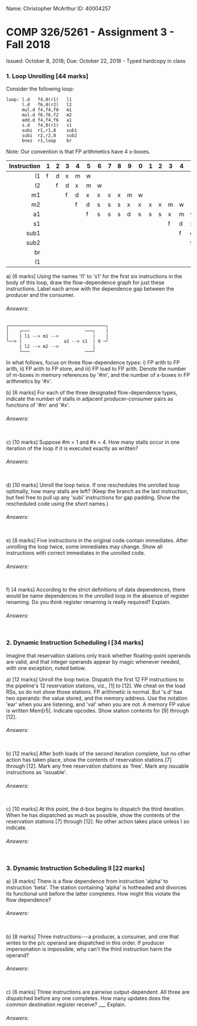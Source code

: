 Name: Christopher McArthur   ID: 40004257

# COMP 326/5261 - Assignment 3 - Fall 2018

Issued: October 8, 2018; Due: October 22, 2018 - Typed hardcopy in class

### 1. Loop Unrolling [44 marks]
Consider the following loop:
```
loop: l.d   f4,0(r1)   l1  
      l.d   f6,0(r2)   l2  
      mul.d f4,f4,f0   m1  
      mul.d f6,f6,f2   m2  
      add.d f4,f4,f6   a1  
      s.d   f4,0(r1)   s1  
      subi  r1,r1,8    sub1
      subi  r2,r2,8    sub2
      bnez  r1,loop    br
```
Note: Our convention is that FP arithmetics have 4 x-boxes.

Instruction | 1 | 2 | 3 | 4 | 5 | 6 | 7 | 8 | 9 | 0 | 1 | 2 | 3 | 4 | 5 | 6 | 7 | 8 |`9`| 0 | 1 | 2 | 3 | 4
-----------:|---|---|---|---|---|---|---|---|---|---|---|---|---|---|---|---|---|---|---|---|---|---|---|--- 
l1          | f | d | x | m | w |   |   |   |   |   |   |   |   |   |   |   |   |   |   |   |   |   |   |
l2          |   | f | d | x | m | w |   |   |   |   |   |   |   |   |   |   |   |   |   |   |   |   |   |
m1          |   |   | f | d | x | x | x | x | m | w |   |   |   |   |   |   |   |   |   |   |   |   |   |
m2          |   |   |   | f | d | s | s | s | x | x | x | x | m | w |   |   |   |   |   |   |   |   |   |
a1          |   |   |   |   | f | s | s | s | d | s | s | s | x | m | w |   |   |   |   |   |   |   |   |
s1          |   |   |   |   |   |   |   |   |   |   |   |   | f | d | x | m | w |   |   |   |   |   |   |
sub1        |   |   |   |   |   |   |   |   |   |   |   |   |   | f | d | s | s | x | m | w |   |   |   |
sub2        |   |   |   |   |   |   |   |   |   |   |   |   |   |   | f |   |   | d | x | m | w |   |   |
br          |   |   |   |   |   |   |   |   |   |   |   |   |   |   |   |   |   | f |_d_| x | m | w |   |   
l1          |   |   |   |   |   |   |   |   |   |   |   |   |   |   |   |   |   |   | f | f | d | x | m | w 

a) [6 marks] Using the names 'l1' to 's1' for the first six instructions
in the body of this loop, draw the flow-dependence graph for just these
instructions.  Label each arrow with the dependence gap between the
producer and the consumer.

###### Answers:
```
┌─────────────────────────────────────┐
│    ┌───                     ───┐    |
│    | l1 --> m1 -->             |    |
└──> |                a1 --> s1  | O ─┘
     | l2 --> m2 -->             |
     └───                     ───┘  
```

In what follows, focus on three flow-dependence types: i) FP arith to
FP arith, ii) FP arith to FP store, and iii) FP load to FP arith.  Denote
the number of m-boxes in memory references by '#m', and the number of
x-boxes in FP arithmetics by '#x'.

b) [6 marks] For each of the three designated flow-dependence types,
indicate the number of stalls in adjacent producer-consumer pairs as
functions of '#m' and '#x'.

###### Answers:
```

```

c) [10 marks] Suppose #m = 1 and #x = 4.  How many stalls occur in one
iteration of the loop if it is executed exactly as written?

###### Answers:
```

```

d) [10 marks] Unroll the loop twice.  If one reschedules the unrolled
loop optimally, how many stalls are left?  (Keep the branch as the last
instruction, but feel free to pull up any 'subi' instructions for gap
padding.  Show the rescheduled code using the _short_ names.)

###### Answers:
```

```

e) [8 marks] Five instructions in the original code contain immediates.
After unrolling the loop twice, some immediates may change.  Show all
instructions with correct immediates in the unrolled code.

###### Answers:
```

```

f) [4 marks] According to the strict definitions of data dependences,
there would be name dependences in the unrolled loop in the absence of
register renaming.  Do you think register renaming is really required?
Explain.

###### Answers:
```

```

### 2. Dynamic Instruction Scheduling I [34 marks]

Imagine that reservation stations only track whether floating-point operands
are valid, and that integer operands appear by magic whenever needed, with
one exception, noted below.

a) [12 marks] Unroll the loop twice.  Dispatch the first 12 FP instructions
to the pipeline's 12 reservation stations, viz., [1] to [12].  We cheat on
the load RSs, so do not show those stations.  FP arithmetic is normal.  But
's.d' has two operands: the value stored, and the memory address.  Use the
notation 'ear' when you are listening, and 'val' when you are not.  A memory
FP value is written Mem[r5].  Indicate opcodes.  Show station contents for
[9] through [12].

###### Answers:
```

```

b) [12 marks] After both loads of the second iteration complete, but no
other action has taken place, show the contents of reservation stations
[7] through [12].  Mark any free reservation stations as 'free'.  Mark any
issuable instructions as 'issuable'.

###### Answers:
```

```

c) [10 marks] At this point, the d-box begins to dispatch the third
iteration.  When he has dispatched as much as possible, show the contents
of the reservation stations [7] through [12].  No other action takes place
unless I so indicate.

###### Answers:
```

```

### 3. Dynamic Instruction Scheduling II [22 marks]

a) [8 marks] There is a flow dependence from instruction 'alpha' to
instruction 'beta'.  The station containing 'alpha' is hotheaded and
divorces its functional unit before the latter completes.  How might
this violate the flow dependence?

###### Answers:
```

```

b) [8 marks] Three instructions---a producer, a consumer, and one that
writes to the p/c operand are dispatched in this order.  If producer
impersonation is impossible, why can't the third instruction harm the
operand?

###### Answers:
```

```

c) [6 marks] Three instructions are pairwise output-dependent.  All three
are dispatched before any one completes.  How many updates does the common
destination register receive? ___ Explain.

###### Answers:
```

```
